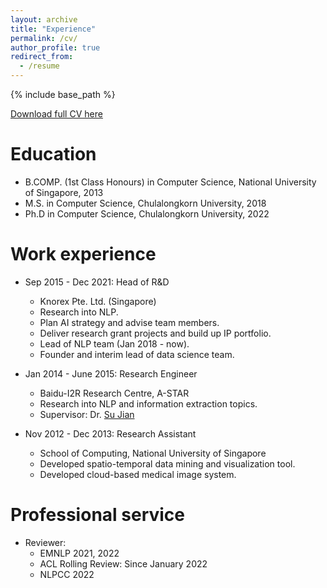 ```yaml
---
layout: archive
title: "Experience"
permalink: /cv/
author_profile: true
redirect_from:
  - /resume
---
```


{% include base_path %}

[Download full CV here](https://yipingnus.github.io/files/CV.pdf)

Education
======
* B.COMP. (1st Class Honours) in Computer Science, National University of Singapore, 2013
* M.S. in Computer Science, Chulalongkorn University, 2018
* Ph.D in Computer Science, Chulalongkorn University, 2022

Work experience
======
* Sep 2015 - Dec 2021: Head of R&D
  * Knorex Pte. Ltd. (Singapore)
  * Research into NLP.
  * Plan AI strategy and advise team members.
  * Deliver research grant projects and build up IP portfolio.
  * Lead of NLP team (Jan 2018 - now).
  * Founder and interim lead of data science team.

* Jan 2014 - June 2015: Research Engineer
  * Baidu-I2R Research Centre, A-STAR
  * Research into NLP and information extraction topics.
  * Supervisor: Dr. [Su Jian](http://www.colips.org/~sujian/)
  
* Nov 2012 - Dec 2013: Research Assistant
  * School of Computing, National University of Singapore
  * Developed spatio-temporal data mining and visualization tool.
  * Developed cloud-based medical image system.

Professional service
======
* Reviewer:
  * EMNLP 2021, 2022
  * ACL Rolling Review: Since January 2022
  * NLPCC 2022
